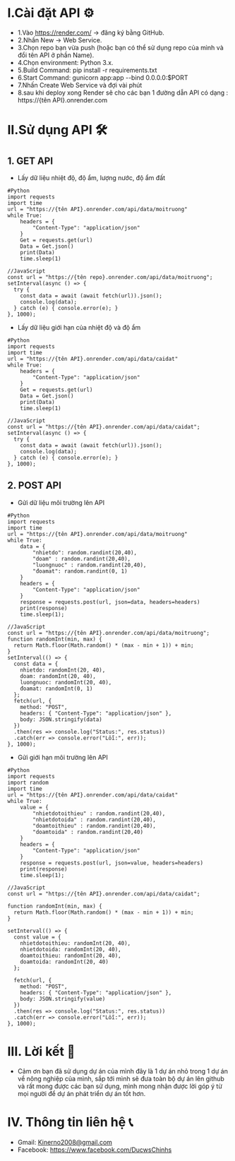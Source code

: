 # I.Cài đặt API ⚙
  * 1.Vào https://render.com/ → đăng ký bằng GitHub.
  * 2.Nhấn New → Web Service.
  * 3.Chọn repo bạn vừa push (hoặc bạn có thể sử dụng repo của mình và đổi tên API ở phần Name).
  * 4.Chọn environment: Python 3.x.
  * 5.Build Command: pip install -r requirements.txt
  * 6.Start Command: gunicorn app:app --bind 0.0.0.0:$PORT
  * 7.Nhấn Create Web Service và đợi vài phút
  * 8.sau khi deploy xong Render sẽ cho các bạn 1 đường dẫn API có dạng : https://{tên API}.onrender.com
# II.Sử dụng API 🛠
## 1. GET API
* Lấy dữ liệu nhiệt độ, độ ẩm, lượng nước, độ ẩm đất
```
#Python
import requests
import time
url = "https://{tên API}.onrender.com/api/data/moitruong"
while True:
    headers = {
        "Content-Type": "application/json"
    }
    Get = requests.get(url)
    Data = Get.json()
    print(Data)
    time.sleep(1)
```
```
//JavaScript
const url = "https://{tên repo}.onrender.com/api/data/moitruong";
setInterval(async () => {
  try {
    const data = await (await fetch(url)).json();
    console.log(data);
  } catch (e) { console.error(e); }
}, 1000);
```
* Lấy dữ liệu giới hạn của nhiệt độ và độ ẩm 
```
#Python
import requests
import time
url = "https://{tên API}.onrender.com/api/data/caidat"
while True:
    headers = {
        "Content-Type": "application/json"
    }
    Get = requests.get(url)
    Data = Get.json()
    print(Data)
    time.sleep(1)
```
```
//JavaScript
const url = "https://{tên API}.onrender.com/api/data/caidat";
setInterval(async () => {
  try {
    const data = await (await fetch(url)).json();
    console.log(data);
  } catch (e) { console.error(e); }
}, 1000);
```
## 2. POST API
* Gửi dữ liệu môi trường lên API
```
#Python
import requests
import time
url = "https://{tên API}.onrender.com/api/data/moitruong"
while True:
    data = {
        "nhietdo": random.randint(20,40),
        "doam" : random.randint(20,40),
        "luongnuoc" : random.randint(20,40),
        "đoamat": random.randint(0, 1)
    }
    headers = {
        "Content-Type": "application/json"
    }
    response = requests.post(url, json=data, headers=headers)
    print(response)
    time.sleep(1);
```
```
//JavaScript
const url = "https://{tên API}.onrender.com/api/data/moitruong";
function randomInt(min, max) {
  return Math.floor(Math.random() * (max - min + 1)) + min;
}
setInterval(() => {
  const data = {
    nhietdo: randomInt(20, 40),
    doam: randomInt(20, 40),
    luongnuoc: randomInt(20, 40),
    đoamat: randomInt(0, 1)
  };
  fetch(url, {
    method: "POST",
    headers: { "Content-Type": "application/json" },
    body: JSON.stringify(data)
  })
  .then(res => console.log("Status:", res.status))
  .catch(err => console.error("Lỗi:", err));
}, 1000);
```
* Gửi giới hạn môi trường lên API
```
#Python
import requests
import random
import time
url = "https://{tên API}.onrender.com/api/data/caidat"
while True:
    value = {
        "nhietdotoithieu" : random.randint(20,40),
        "nhietdotoida" : random.randint(20,40),
        "doamtoithieu" : random.randint(20,40),
        "doamtoida" : random.randint(20,40)
    }
    headers = {
        "Content-Type": "application/json"
    }
    response = requests.post(url, json=value, headers=headers)
    print(response)
    time.sleep(1);
```
```
//JavaScript
const url = "https://{tên API}.onrender.com/api/data/caidat";

function randomInt(min, max) {
  return Math.floor(Math.random() * (max - min + 1)) + min;
}

setInterval(() => {
  const value = {
    nhietdotoithieu: randomInt(20, 40),
    nhietdotoida: randomInt(20, 40),
    doamtoithieu: randomInt(20, 40),
    doamtoida: randomInt(20, 40)
  };

  fetch(url, {
    method: "POST",
    headers: { "Content-Type": "application/json" },
    body: JSON.stringify(value)
  })
  .then(res => console.log("Status:", res.status))
  .catch(err => console.error("Lỗi:", err));
}, 1000);
```
# III. Lời kết 📝
* Cảm ơn bạn đã sử dụng dự án của mình đây là 1 dự án nhỏ trong 1 dự án về nông nghiệp của mình, sắp tới mình sẽ đưa toàn bộ dự án lên github và rất mong được các bạn sử dụng, mình mong nhận được lời góp ý từ mọi người để dự án phát triển dự án tốt hơn.
# IV. Thông tin liên hệ 📞
* Gmail: Kinerno2008@gmail.com
* Facebook: https://www.facebook.com/DucwsChinhs
